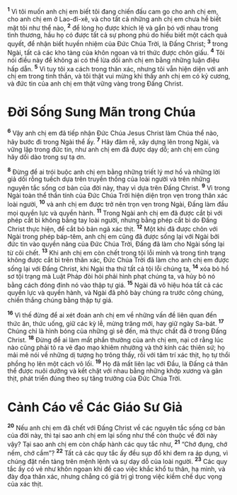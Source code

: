 <sup><b>1</b></sup> Vì tôi muốn anh chị em biết tôi đang chiến đấu cam go cho anh chị em, cho anh chị em ở Lao-đi-xê, và cho tất cả những anh chị em chưa hề biết mặt tôi như thể nào, <sup><b>2</b></sup> để lòng họ được khích lệ và gắn bó với nhau trong tình thương, hầu họ có được tất cả sự phong phú do hiểu biết một cách quả quyết, để nhận biết huyền nhiệm của Đức Chúa Trời, là Đấng Christ; <sup><b>3</b></sup> trong Ngài, tất cả các kho tàng của khôn ngoan và tri thức được chôn giấu. <sup><b>4</b></sup> Tôi nói điều này để không ai có thể lừa dối anh chị em bằng những luận điệu hấp dẫn. <sup><b>5</b></sup> Vì tuy tôi xa cách trong thân xác, nhưng tôi vẫn hiện diện với anh chị em trong tinh thần, và tôi thật vui mừng khi thấy anh chị em có kỷ cương, và đức tin của anh chị em thật vững vàng trong Đấng Christ.

# Đời Sống Sung Mãn trong Chúa
<sup><b>6</b></sup> Vậy anh chị em đã tiếp nhận Đức Chúa Jesus Christ làm Chúa thể nào, hãy bước đi trong Ngài thể ấy. <sup><b>7</b></sup> Hãy đâm rễ, xây dựng lên trong Ngài, và vững lập trong đức tin, như anh chị em đã được dạy dỗ; anh chị em cũng hãy dồi dào trong sự tạ ơn.

<sup><b>8</b></sup> Đừng để ai trói buộc anh chị em bằng những triết lý mơ hồ và những lời giả dối rỗng tuếch dựa trên truyền thống của loài người và trên những nguyên tắc sống cơ bản của đời này, thay vì dựa trên Đấng Christ. <sup><b>9</b></sup> Vì trong Ngài toàn thể thần tính của Đức Chúa Trời hiện diện trọn vẹn trong thân xác loài người, <sup><b>10</b></sup> và anh chị em được trở nên trọn vẹn trong Ngài, Đấng làm đầu mọi quyền lực và quyền hành. <sup><b>11</b></sup> Trong Ngài anh chị em đã được cắt bì với phép cắt bì không bằng tay loài người, nhưng bằng phép cắt bì do Đấng Christ thực hiện, để cắt bỏ bản ngã xác thịt. <sup><b>12</b></sup> Một khi đã được chôn với Ngài trong phép báp-têm, anh chị em cũng đã được sống lại với Ngài bởi đức tin vào quyền năng của Đức Chúa Trời, Đấng đã làm cho Ngài sống lại từ cõi chết. <sup><b>13</b></sup> Khi anh chị em còn chết trong tội lỗi mình và trong tình trạng không được cắt bì trên thân xác, Đức Chúa Trời đã làm cho anh chị em được sống lại với Đấng Christ, khi Ngài tha thứ tất cả tội lỗi chúng ta, <sup><b>14</b></sup> xóa bỏ hồ sơ tội trạng mà Luật Pháp đòi hỏi phải hình phạt chúng ta, và hủy bỏ nó bằng cách đóng đinh nó vào thập tự giá. <sup><b>15</b></sup> Ngài đã vô hiệu hóa tất cả các quyền lực và quyền hành, và Ngài đã phô bày chúng ra trước công chúng, chiến thắng chúng bằng thập tự giá.

<sup><b>16</b></sup> Vì thế đừng để ai xét đoán anh chị em về những vấn đề liên quan đến thức ăn, thức uống, giữ các kỳ lễ, mừng trăng mới, hay giữ ngày Sa-bát. <sup><b>17</b></sup> Chúng chỉ là hình bóng của những gì sẽ đến, mà thực chất đã ở trong Đấng Christ. <sup><b>18</b></sup> Đừng để ai làm mất phần thưởng của anh chị em, nại cớ rằng lúc nào cũng phải tỏ ra vẻ đạo mạo khiêm nhường và thờ kính các thiên sứ; họ mải mê nói về những dị tượng họ trông thấy, rồi với tâm trí xác thịt, họ tự thổi phồng họ lên một cách vô lối. <sup><b>19</b></sup> Họ đã mất liên lạc với Đầu, là Đấng cả thân thể được nuôi dưỡng và kết chặt với nhau bằng những khớp xương và gân thịt, phát triển đúng theo sự tăng trưởng của Đức Chúa Trời.

# Cảnh Cáo về Các Giáo Sư Giả
<sup><b>20</b></sup> Nếu anh chị em đã chết với Đấng Christ về các nguyên tắc sống cơ bản của đời này, thì tại sao anh chị em lại sống như thể còn thuộc về đời này vậy? Tại sao anh chị em còn chấp hành các quy tắc như, <sup><b>21</b></sup> “Chớ đụng, chớ nếm, chớ cầm”? <sup><b>22</b></sup> Tất cả các quy tắc ấy đều sụp đổ khi đem ra áp dụng, vì chúng đặt nền tảng trên mệnh lệnh và sự dạy dỗ của loài người. <sup><b>23</b></sup> Các quy tắc ấy có vẻ như khôn ngoan khi đề cao việc khắc khổ tu thân, hạ mình, và đày đọa thân xác, nhưng chẳng có giá trị gì trong việc kiềm chế dục vọng của xác thịt.